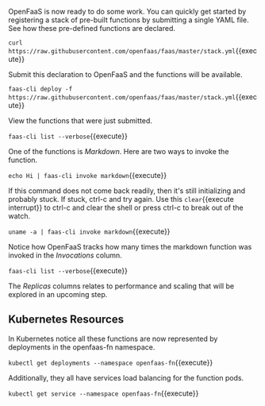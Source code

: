 OpenFaaS is now ready to do some work. You can quickly get started by registering a stack of pre-built functions by submitting a single YAML file. See how these pre-defined functions are declared.

`curl https://raw.githubusercontent.com/openfaas/faas/master/stack.yml`{{execute}}

Submit this declaration to OpenFaaS and the functions will be available.

`faas-cli deploy -f https://raw.githubusercontent.com/openfaas/faas/master/stack.yml`{{execute}}

View the functions that were just submitted.

`faas-cli list --verbose`{{execute}}

One of the functions is _Markdown_. Here are two ways to invoke the function.

`echo Hi | faas-cli invoke markdown`{{execute}}

If this command does not come back readily, then it's still initializing and probably stuck. If stuck, ctrl-c and try again. Use this ```clear```{{execute interrupt}} to ctrl-c and clear the shell or press ctrl-c to break out of the watch.

`uname -a | faas-cli invoke markdown`{{execute}}

Notice how OpenFaaS tracks how many times the markdown function was invoked in the _Invocations_ column.

`faas-cli list --verbose`{{execute}}

The _Replicas_ columns relates to performance and scaling that will be explored in an upcoming step.

## Kubernetes Resources ##

In Kubernetes notice all these functions are now represented by deployments in the openfaas-fn namespace.

`kubectl get deployments --namespace openfaas-fn`{{execute}}

Additionally, they all have services load balancing for the function pods.

`kubectl get service --namespace openfaas-fn`{{execute}}